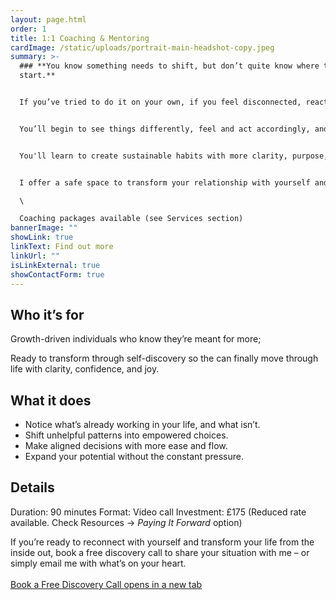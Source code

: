 ```yaml
---
layout: page.html
order: 1
title: 1:1 Coaching & Mentoring
cardImage: /static/uploads/portrait-main-headshot-copy.jpeg
summary: >-
  ### **You know something needs to shift, but don’t quite know where to
  start.**


  If you’ve tried to do it on your own, if you feel disconnected, reactive, or stuck in cycles of self-pressure, this is your first step toward breaking free.


  You’ll begin to see things differently, feel and act accordingly, and as a result you'll start seeing the results you want. 


  You'll learn to create sustainable habits with more clarity, purpose, and ease, without falling into extremes or impossible expectations.


  I offer a safe space to transform your relationship with yourself and start building change from the inside out.\

  \

  Coaching packages available (see Services section)
bannerImage: ""
showLink: true
linkText: Find out more
linkUrl: ""
isLinkExternal: true
showContactForm: true
---
```

## Who it’s for

Growth-driven individuals who know they’re meant for more;

Ready to transform through self-discovery so the can finally move through life with clarity, confidence, and joy.

## What it does

* Notice what’s already working in your life, and what isn’t.
* Shift unhelpful patterns into empowered choices.
* Make aligned decisions with more ease and flow.
* Expand your potential without the constant pressure.

## Details

Duration: 90 minutes
Format: Video call
Investment: £175 (Reduced rate available. Check Resources -> *Paying It Forward* option)

If you’re ready to reconnect with yourself and transform your life from the inside out, book a free discovery call to share your situation with me – or simply email me with what’s on your heart.\
\
<a href="https://claudiadecarlo.zohobookings.eu/#/240577000000038054" rel="noopener noreferrer" class="btn" target="_blank">Book a Free Discovery Call <span class="sr-only">opens in a new tab</span></a>
